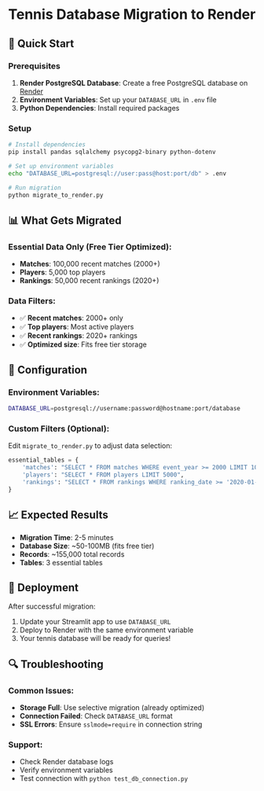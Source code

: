 # Tennis Database Migration to Render

## 🚀 Quick Start

### Prerequisites
1. **Render PostgreSQL Database**: Create a free PostgreSQL database on [Render](https://dashboard.render.com)
2. **Environment Variables**: Set up your `DATABASE_URL` in `.env` file
3. **Python Dependencies**: Install required packages

### Setup
```bash
# Install dependencies
pip install pandas sqlalchemy psycopg2-binary python-dotenv

# Set up environment variables
echo "DATABASE_URL=postgresql://user:pass@host:port/db" > .env

# Run migration
python migrate_to_render.py
```

## 📊 What Gets Migrated

### Essential Data Only (Free Tier Optimized):
- **Matches**: 100,000 recent matches (2000+)
- **Players**: 5,000 top players
- **Rankings**: 50,000 recent rankings (2020+)

### Data Filters:
- ✅ **Recent matches**: 2000+ only
- ✅ **Top players**: Most active players
- ✅ **Recent rankings**: 2020+ rankings
- ✅ **Optimized size**: Fits free tier storage

## 🔧 Configuration

### Environment Variables:
```bash
DATABASE_URL=postgresql://username:password@hostname:port/database
```

### Custom Filters (Optional):
Edit `migrate_to_render.py` to adjust data selection:
```python
essential_tables = {
    'matches': "SELECT * FROM matches WHERE event_year >= 2000 LIMIT 100000",
    'players': "SELECT * FROM players LIMIT 5000", 
    'rankings': "SELECT * FROM rankings WHERE ranking_date >= '2020-01-01' LIMIT 50000"
}
```

## 📈 Expected Results

- **Migration Time**: 2-5 minutes
- **Database Size**: ~50-100MB (fits free tier)
- **Records**: ~155,000 total records
- **Tables**: 3 essential tables

## 🚀 Deployment

After successful migration:
1. Update your Streamlit app to use `DATABASE_URL`
2. Deploy to Render with the same environment variable
3. Your tennis database will be ready for queries!

## 🔍 Troubleshooting

### Common Issues:
- **Storage Full**: Use selective migration (already optimized)
- **Connection Failed**: Check `DATABASE_URL` format
- **SSL Errors**: Ensure `sslmode=require` in connection string

### Support:
- Check Render database logs
- Verify environment variables
- Test connection with `python test_db_connection.py`
